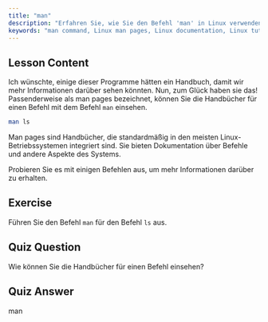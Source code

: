 ```yaml
---
title: "man"
description: "Erfahren Sie, wie Sie den Befehl 'man' in Linux verwenden, um auf Befehls-Handbücher zuzugreifen. Entdecken Sie essentielle Linux-Dokumentation für Anfänger und verbessern Sie Ihre Kommandozeilen-Fähigkeiten."
keywords: "man command, Linux man pages, Linux documentation, Linux tutorial, command line guide, beginner Linux"
---
```


## Lesson Content

Ich wünschte, einige dieser Programme hätten ein Handbuch, damit wir mehr Informationen darüber sehen könnten. Nun, zum Glück haben sie das! Passenderweise als man pages bezeichnet, können Sie die Handbücher für einen Befehl mit dem Befehl `man` einsehen.

```bash
man ls
```

Man pages sind Handbücher, die standardmäßig in den meisten Linux-Betriebssystemen integriert sind. Sie bieten Dokumentation über Befehle und andere Aspekte des Systems.

Probieren Sie es mit einigen Befehlen aus, um mehr Informationen darüber zu erhalten.

## Exercise

Führen Sie den Befehl `man` für den Befehl `ls` aus.

## Quiz Question

Wie können Sie die Handbücher für einen Befehl einsehen?

## Quiz Answer

man
